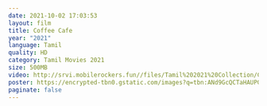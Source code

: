 ```yaml
---
date: 2021-10-02 17:03:53
layout: film
title: Coffee Cafe
year: "2021"
language: Tamil
quality: HD
category: Tamil Movies 2021
size: 500MB
video: http://srvi.mobilerockers.fun//files/Tamil%202021%20Collection/Coffee%20Cafe%20(2021)/Coffee%20Cafe%20(2021)%20Full%20Movies/Coffee%20Cafe%20(2021)%20HDRip/Coffee%20Cafe%20(2021)%20HDRip%20Single%20Part.mp4
poster: https://encrypted-tbn0.gstatic.com/images?q=tbn:ANd9GcQCTaHAUPGJwb-fkgpcpHGasg4dcjSlwXkuQA&usqp=CAU
paginate: false
---
```

